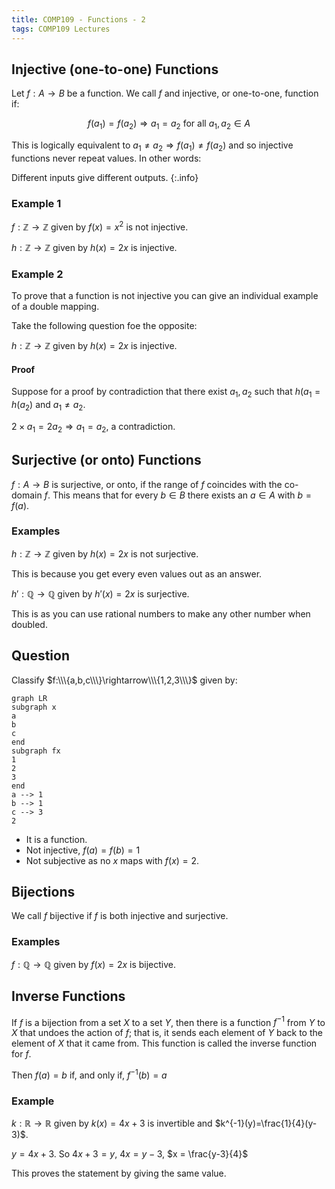 ```yaml
---
title: COMP109 - Functions - 2
tags: COMP109 Lectures
---
```

## Injective (one-to-one) Functions
Let $f:A\rightarrow B$ be a function. We call $f$ and injective, or one-to-one, function if:

$$f(a_1)=f(a_2)\Rightarrow a_1 = a_2 \text{ for all } a_1,a_2\in A$$

This is logically equivalent to $a_1\neq a_2 \Rightarrow f(a_1) \neq f(a_2)$ and so injective functions never repeat values. In other words:

Different inputs give different outputs.
{:.info}

### Example 1
$f:\mathbb{Z}\rightarrow \mathbb{Z}$ given by $f(x)=x^2$ is not injective.

$h:\mathbb{Z}\rightarrow \mathbb{Z}$ given by $h(x)=2x$ is injective.

### Example 2
To prove that a function is not injective you can give an individual example of a double mapping.

Take the following question foe the opposite:

$h:\mathbb{Z}\rightarrow \mathbb{Z}$ given by $h(x)=2x$ is injective.

#### Proof
Suppose for a proof by contradiction that there exist $a_1,a_2$ such that $h(a_1=h(a_2)$ and $a_1\neq a_2$.

$2\times a_1 = 2a_2 \Rightarrow a_1 = a_2$, a contradiction.

## Surjective (or onto) Functions
$f:A\rightarrow B$ is surjective, or onto, if the range of $f$ coincides with the co-domain $f$. This means that for every $b\in B$ there exists an $a\in A$ with $b=f(a)$.

### Examples
$h:\mathbb{Z}\rightarrow \mathbb{Z}$ given by $h(x)=2x$ is not surjective.

This is because you get every even values out as an answer.

$h':\mathbb{Q}\rightarrow \mathbb{Q}$ given by $h'(x)=2x$ is surjective.

This is as you can use rational numbers to make any other number when doubled.

## Question
Classify $f:\\\{a,b,c\\\}\rightarrow\\\{1,2,3\\\}$ given by:

```mermaid
graph LR
subgraph x
a
b
c
end
subgraph fx
1
2
3
end
a --> 1
b --> 1
c --> 3
2
```

* It is a function.
* Not injective, $f(a)=f(b)=1$
* Not subjective as no $x$ maps with $f(x)=2$.

## Bijections
We call $f$ bijective if $f$ is both injective and surjective.

### Examples
$f:\mathbb{Q}\rightarrow \mathbb{Q}$ given by $f(x)=2x$ is bijective.

## Inverse Functions
If $f$ is a bijection from a set $X$ to a set $Y$, then there is a function $f^{-1}$ from $Y$ to $X$ that undoes the action of $f$; that is, it sends each element of $Y$ back to the element of $X$ that it came from. This function is called the inverse function for $f$.

Then $f(a)=b$ if, and only if, $f^{-1}(b)=a$

### Example
$k:\mathbb{R}\rightarrow \mathbb{R}$ given by $k(x)=4x+3$ is invertible and $k^{-1}(y)=\frac{1}{4}(y-3)$. 

$y=4x+3$. So $4x+3=y$, $4x=y-3$, $x = \frac{y-3}{4}$

This proves the statement by giving the same value.
